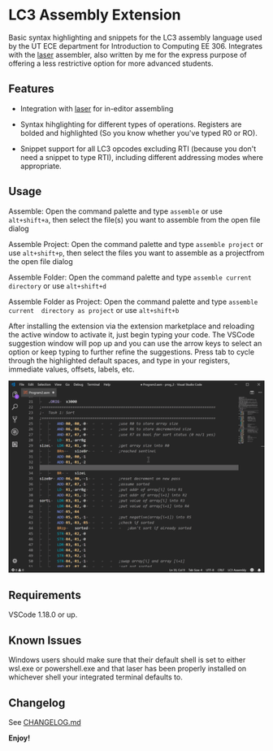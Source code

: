 # LC3 Assembly Extension

Basic syntax highlighting and snippets for the LC3 assembly language used by 
the UT ECE department for Introduction to Computing EE 306. Integrates with the 
[laser](https://github.com/PaperFanz/laser) assembler, also written by me for 
the express purpose of offering a less restrictive option for more advanced 
students.


## Features

* Integration with [laser](https://github.com/PaperFanz/laser) for in-editor 
assembling

* Syntax hihglighting for different types of operations. Registers are bolded 
and highlighted (So you know whether you've typed R0 or RO).

* Snippet support for all LC3 opcodes excluding RTI (because you don't need a 
snippet to type RTI), including different addressing modes where appropriate.

## Usage

Assemble: Open the command palette and type `assemble` or use `alt+shift+a`, 
then select the file(s) you want to assemble from the open file dialog

Assemble Project: Open the command palette and type `assemble project` or use 
`alt+shift+p`, then select the files you want to assemble as a projectfrom the 
open file dialog

Assemble Folder: Open the command palette and type `assemble current directory` 
or use `alt+shift+d`

Assemble Folder as Project: Open the command palette and type `assemble current 
directory as project` or use `alt+shift+b`

After installing the extension via the extension marketplace and reloading the 
active window to activate it, just begin typing your code. The VSCode suggestion
 window will pop up and you can use the arrow keys to select an option or keep 
typing to further refine the suggestions. Press tab to cycle through the 
highlighted default spaces, and type in your registers, immediate values, 
offsets, labels, etc.

![lc3asm](images/lc3asm.gif)

## Requirements

VSCode 1.18.0 or up.

## Known Issues

Windows users should make sure that their default shell is set to either 
wsl.exe or powershell.exe and that laser has been properly installed on 
whichever shell your integrated terminal defaults to.

## Changelog

See [CHANGELOG.md](CHANGELOG.md)

**Enjoy!**
